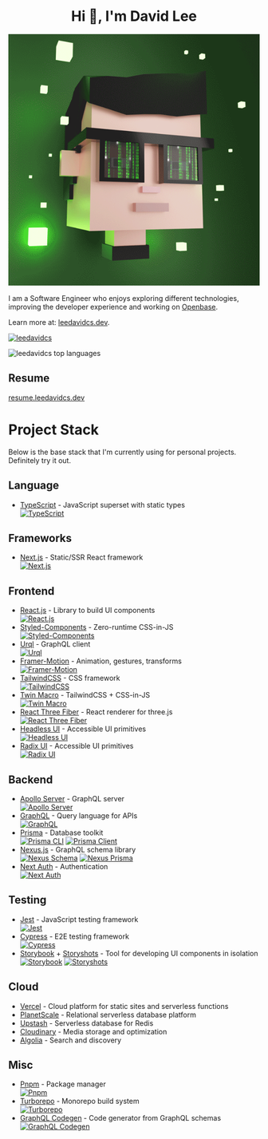 <h1 align="center">Hi 👋, I'm David Lee</h1>

<p align="center">
  <img alt="leedavidcs" src="./static/gifs/Miniteller-David.gif" />
</p>

I am a Software Engineer who enjoys exploring different technologies, improving the developer experience and working on [Openbase](https://openbase.com).

Learn more at: [leedavidcs.dev](https://leedavidcs.dev).

<p align="left">
  <a href="https://github.com/ryo-ma/github-profile-trophy">
    <img alt="leedavidcs" src="https://github-profile-trophy.vercel.app/?username=leedavidcs&theme=onedark&margin-w=15&margin-h=15&column=7" />
  </a>
</p>

<img alt="leedavidcs top languages" src="https://github-readme-stats.vercel.app/api/top-langs/?username=leedavidcs&layout=compact&theme=onedark" />

## Resume
[resume.leedavidcs.dev](https://resume.leedavidcs.dev)

# Project Stack
Below is the base stack that I'm currently using for personal projects. Definitely try it out.

## Language
* [TypeScript](https://www.typescriptlang.org/) - JavaScript superset with static types  
[![TypeScript](https://img.shields.io/npm/v/typescript)](https://www.npmjs.com/package/typescript)

## Frameworks
* [Next.js](https://nextjs.org/) - Static/SSR React framework  
[![Next.js](https://img.shields.io/npm/v/next)](https://www.npmjs.com/package/next)

## Frontend
* [React.js](https://reactjs.org/) - Library to build UI components  
[![React.js](https://img.shields.io/npm/v/react)](https://www.npmjs.com/package/react)
* [Styled-Components](https://styled-components.com/) - Zero-runtime CSS-in-JS  
[![Styled-Components](https://img.shields.io/npm/v/styled-components)](https://www.npmjs.com/package/styled-components)
* [Urql](https://formidable.com/open-source/urql/) - GraphQL client  
[![Urql](https://img.shields.io/npm/v/urql)](https://www.npmjs.com/package/urql)
* [Framer-Motion](https://www.framer.com/docs/) - Animation, gestures, transforms  
[![Framer-Motion](https://img.shields.io/npm/v/framer-motion)](https://www.npmjs.com/package/framer-motion)
* [TailwindCSS](https://tailwindcss.com/) - CSS framework  
[![TailwindCSS](https://img.shields.io/npm/v/tailwindcss)](https://www.npmjs.com/package/tailwindcss)
* [Twin Macro](https://github.com/ben-rogerson/twin.macro) - TailwindCSS + CSS-in-JS  
[![Twin Macro](https://img.shields.io/npm/v/twin.macro)](https://www.npmjs.com/package/twin.macro)
* [React Three Fiber](https://docs.pmnd.rs/react-three-fiber/getting-started/introduction) - React renderer for three.js  
[![React Three Fiber](https://img.shields.io/npm/v/@react-three/fiber)](https://www.npmjs.com/package/@react-three/fiber)
* [Headless UI](https://headlessui.dev/) - Accessible UI primitives  
[![Headless UI](https://img.shields.io/npm/v/@headlessui/react)](https://www.npmjs.com/package/@headlessui/react)
* [Radix UI](https://www.radix-ui.com/) - Accessible UI primitives  
[![Radix UI](https://img.shields.io/npm/v/@radix-ui/react-accordion)](https://www.npmjs.com/package/@radix-ui/react-accordion)

## Backend
* [Apollo Server](https://www.apollographql.com/docs/apollo-server/) - GraphQL server  
[![Apollo Server](https://img.shields.io/npm/v/apollo-server-micro)](https://www.npmjs.com/package/apollo-server-micro)
* [GraphQL](https://graphql.org/) - Query language for APIs  
[![GraphQL](https://img.shields.io/npm/v/graphql)](https://www.npmjs.com/package/graphql)
* [Prisma](https://www.prisma.io/) - Database toolkit  
[![Prisma CLI](https://img.shields.io/npm/v/@prisma/cli)](https://www.npmjs.com/package/prisma)
[![Prisma Client](https://img.shields.io/npm/v/@prisma/client)](https://www.npmjs.com/package/@prisma/client)
* [Nexus.js](https://nexusjs.org/) - GraphQL schema library  
[![Nexus Schema](https://img.shields.io/npm/v/nexus)](https://www.npmjs.com/package/nexus)
[![Nexus Prisma](https://img.shields.io/npm/v/nexus-prisma)](https://www.npmjs.com/package/nexus-prisma)
* [Next Auth](https://next-auth.js.org/) - Authentication  
[![Next Auth](https://img.shields.io/npm/v/next-auth)](https://www.npmjs.com/package/next-auth)

## Testing
* [Jest](https://jestjs.io/) - JavaScript testing framework  
[![Jest](https://img.shields.io/npm/v/jest)](https://www.npmjs.com/package/jest)
* [Cypress](https://www.cypress.io/) - E2E testing framework  
[![Cypress](https://img.shields.io/npm/v/cypress)](https://www.npmjs.com/package/cypress)
* [Storybook](https://storybook.js.org/) + [Storyshots](https://storybook.js.org/docs/react/workflows/snapshot-testing) - Tool for developing UI components in isolation  
[![Storybook](https://img.shields.io/npm/v/storybook)](https://www.npmjs.com/package/storybook)
[![Storyshots](https://img.shields.io/npm/v/@storybook/addon-storyshots)](https://www.npmjs.com/package/@storybook/addon-storyshots)

## Cloud
* [Vercel](https://vercel.com) - Cloud platform for static sites and serverless functions
* [PlanetScale](https://planetscale.com/) - Relational serverless database platform
* [Upstash](https://upstash.com/) - Serverless database for Redis
* [Cloudinary](https://cloudinary.com/) - Media storage and optimization
* [Algolia](https://www.algolia.com/) - Search and discovery

## Misc
* [Pnpm](https://pnpm.io/) - Package manager  
[![Pnpm](https://img.shields.io/npm/v/pnpm)](https://www.npmjs.com/package/pnpm)
* [Turborepo](https://turborepo.org/) - Monorepo build system  
[![Turborepo](https://img.shields.io/npm/v/turbo)](https://www.npmjs.com/package/turbo)
* [GraphQL Codegen](https://www.graphql-code-generator.com/) - Code generator from GraphQL schemas  
[![GraphQL Codegen](https://img.shields.io/npm/v/@graphql-codegen/cli)](https://www.npmjs.com/package/@graphql-codegen/cli)

